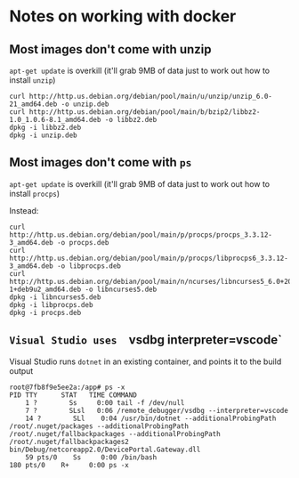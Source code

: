 # Notes on working with docker

## Most images don't come with unzip

`apt-get update` is overkill (it'll grab 9MB of data just to work out how to install `unzip`)

    curl http://http.us.debian.org/debian/pool/main/u/unzip/unzip_6.0-21_amd64.deb -o unzip.deb
    curl http://http.us.debian.org/debian/pool/main/b/bzip2/libbz2-1.0_1.0.6-8.1_amd64.deb -o libbz2.deb
    dpkg -i libbz2.deb
    dpkg -i unzip.deb

## Most images don't come with `ps`

`apt-get update` is overkill (it'll grab 9MB of data just to work out how to install `procps`)

Instead:

    curl http://http.us.debian.org/debian/pool/main/p/procps/procps_3.3.12-3_amd64.deb -o procps.deb
    curl http://http.us.debian.org/debian/pool/main/p/procps/libprocps6_3.3.12-3_amd64.deb -o libprocps.deb
    curl http://http.us.debian.org/debian/pool/main/n/ncurses/libncurses5_6.0+20161126-1+deb9u2_amd64.deb -o libncurses5.deb
    dpkg -i libncurses5.deb
    dpkg -i libprocps.deb
    dpkg -i procps.deb

## `Visual Studio uses  `vsdbg interpreter=vscode`

Visual Studio runs `dotnet` in an existing container, and points it to the build output

    root@7fb8f9e5ee2a:/app# ps -x
    PID TTY      STAT   TIME COMMAND
        1 ?        Ss     0:00 tail -f /dev/null
        7 ?        SLsl   0:06 /remote_debugger/vsdbg --interpreter=vscode
        14 ?        SLl    0:04 /usr/bin/dotnet --additionalProbingPath /root/.nuget/packages --additionalProbingPath /root/.nuget/fallbackpackages --additionalProbingPath /root/.nuget/fallbackpackages2 bin/Debug/netcoreapp2.0/DevicePortal.Gateway.dll
        59 pts/0    Ss     0:00 /bin/bash
    180 pts/0    R+     0:00 ps -x